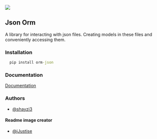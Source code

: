 ![](https://github.com/shayzi3/json_orm/blob/master/assets/preview1.png)


## Json Orm

A library for interacting with json files. Creating models in these files and conveniently accessing them.


### Installation

```cmd
  pip install orm-json
```

### Documentation

[Documentation](https://github.com/shayzi3/json_orm/tree/master/examples)


### Authors

- [@shayzi3](https://github.com/shayzi3)

#### Readme image creator
- [@jJustise](https://t.me/jJustise)